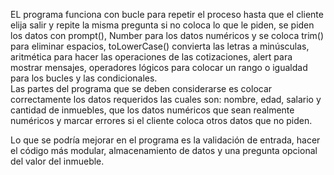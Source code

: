 EL programa funciona con bucle para repetir el proceso hasta que el cliente elija salir y repite la misma pregunta si no coloca lo que le piden, se piden los datos con prompt(), Number para los datos numéricos y se coloca trim() para eliminar espacios, toLowerCase() convierta las letras a minúsculas, aritmética para hacer las operaciones de las cotizaciones, alert para mostrar mensajes, operadores lógicos para colocar un rango o igualdad para los bucles y las condicionales.  
Las partes del programa que se deben considerarse es colocar correctamente los datos requeridos las cuales son: nombre, edad, salario y cantidad de inmuebles, que los datos numéricos que sean realmente numéricos y marcar errores si el cliente coloca otros datos que no piden.

Lo que se podría mejorar en el programa es la validación de entrada, hacer el código más modular, almacenamiento de datos y una pregunta opcional del valor del inmueble.
